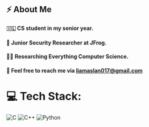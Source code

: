 ## ⚡ About Me
#### 🇮🇱 CS student in my senior year.
#### 🐸 Junior Security Researcher at JFrog.
#### 👨‍🔬 Researching Everything Computer Science.
#### 📧 Feel free to reach me via liamaslan017@gmail.com

# 💻 Tech Stack:
![C](https://img.shields.io/badge/c-%2300599C.svg?style=flat&logo=c&logoColor=white) ![C++](https://img.shields.io/badge/c++-%2300599C.svg?style=flat&logo=c%2B%2B&logoColor=white) ![Python](https://img.shields.io/badge/python-3670A0?style=flat&logo=python&logoColor=ffdd54)
